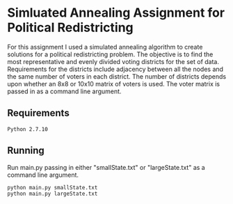 # Simluated Annealing Assignment for Political Redistricting

For this assignment I used a simulated annealing algorithm to create solutions for a political redistricting problem. The objective is to find the most representative and evenly divided voting districts for the set of data. Requirements for the districts include adjacency between all the nodes and the same number of voters in each district. The number of districts depends upon whether an 8x8 or 10x10 matrix of voters is used. The voter matrix is passed in as a command line argument.

## Requirements
```
Python 2.7.10 
```
## Running
Run main.py passing in either "smallState.txt" or "largeState.txt" as a command line argument.
```
python main.py smallState.txt
python main.py largeState.txt
```
